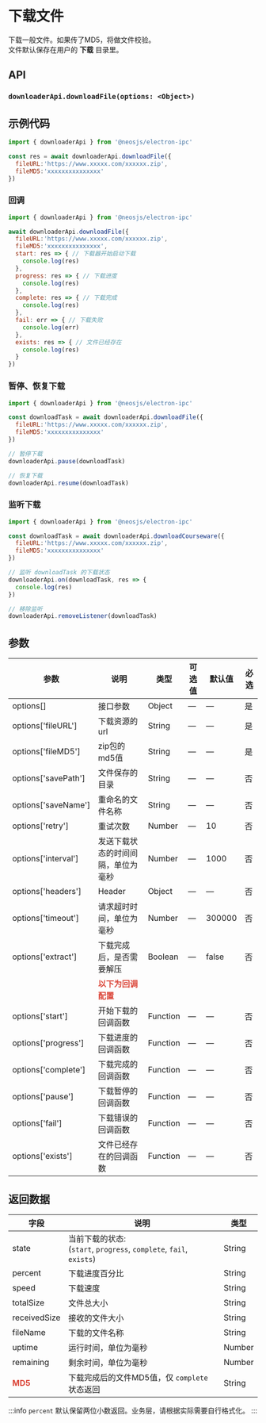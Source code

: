 # 下载文件 <BadgeTip text="异步" type="green"></BadgeTip>

下载一般文件。如果传了MD5，将做文件校验。  
文件默认保存在用户的 **下载** 目录里。

## API
### `downloaderApi.downloadFile(options: <Object>)`
### 

## 示例代码
```js
import { downloaderApi } from '@neosjs/electron-ipc'

const res = await downloaderApi.downloadFile({
  fileURL:'https://www.xxxxx.com/xxxxxx.zip',
  fileMD5:'xxxxxxxxxxxxxxx'
})
```

### 回调
```js
import { downloaderApi } from '@neosjs/electron-ipc'

await downloaderApi.downloadFile({
  fileURL:'https://www.xxxxx.com/xxxxxx.zip',
  fileMD5:'xxxxxxxxxxxxxxx',
  start: res => { // 下载器开始启动下载
    console.log(res)
  },
  progress: res => { // 下载进度
    console.log(res)
  },
  complete: res => { // 下载完成
    console.log(res)
  },
  fail: err => { // 下载失败
    console.log(err)
  },
  exists: res => { // 文件已经存在
    console.log(res)
  }
})
```
### 暂停、恢复下载
```js
import { downloaderApi } from '@neosjs/electron-ipc'

const downloadTask = await downloaderApi.downloadFile({
  fileURL:'https://www.xxxxx.com/xxxxxx.zip',
  fileMD5:'xxxxxxxxxxxxxxx'
})

// 暂停下载
downloaderApi.pause(downloadTask) 

// 恢复下载
downloaderApi.resume(downloadTask)
```

### 监听下载
```js
import { downloaderApi } from '@neosjs/electron-ipc'

const downloadTask = await downloaderApi.downloadCourseware({
  fileURL:'https://www.xxxxx.com/xxxxxx.zip',
  fileMD5:'xxxxxxxxxxxxxxx'
})

// 监听 downloadTask 的下载状态
downloaderApi.on(downloadTask, res => {
  console.log(res)
})

// 移除监听
downloaderApi.removeListener(downloadTask)
```

## 参数

| 参数 | 说明    | 类型   | 可选值 | 默认值 |必选 |
| ---- | ------- | ------ | ------ | ------ | ------ |
| options[] | 接口参数 | Object | —      | —      | 是      |
| options['fileURL'] | 下载资源的 url | String | —      | —      | 是      |
| options['fileMD5'] | zip包的md5值 | String | —      | —      | 是      |
| options['savePath'] | 文件保存的目录 | String | — | — | 否 |
| options['saveName'] | 重命名的文件名称 | String | — | — | 否 |
| options['retry'] | 重试次数 | Number | — | 10 | 否 |
| options['interval'] | 发送下载状态的时间间隔，单位为毫秒| Number | —      | 1000      | 否      |
| options['headers'] | Header | Object | — | —| 否|
| options['timeout'] | 请求超时时间，单位为毫秒 | Number | — | 300000 | 否|
| options['extract'] | 下载完成后，是否需要解压 | Boolean | — | false | 否|
|  | <font color="#db4437">**以下为回调配置**</font> |  |  |  |  |
| options['start'] | 开始下载的回调函数 | Function | — | — | 否|
| options['progress'] | 下载进度的回调函数 | Function | — | — | 否|
| options['complete'] | 下载完成的回调函数 | Function | — | — | 否|
| options['pause'] | 下载暂停的回调函数 | Function | — | — | 否|
| options['fail'] | 下载错误的回调函数 | Function | — | — | 否|
| options['exists'] | 文件已经存在的回调函数 | Function | — | — | 否|

## 返回数据

| 字段 | 说明    | 类型   | 
| ---- | ------- | ------ | 
| state | 当前下载的状态: <br>(`start`, `progress`, `complete`, `fail`, `exists`) | String |
| percent | 下载进度百分比 | String | 
| speed | 下载速度 | String | 
| totalSize | 文件总大小 | String | 
| receivedSize | 接收的文件大小 | String | 
| fileName | 下载的文件名称 | String |
| uptime | 运行时间，单位为毫秒 | Number |
| remaining | 剩余时间，单位为毫秒 | Number |
| <font color="#db4437">**MD5**</font> | 下载完成后的文件MD5值，仅 `complete` 状态返回 | String |

:::info
`percent` 默认保留两位小数返回。业务层，请根据实际需要自行格式化。
:::
